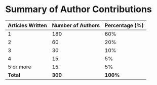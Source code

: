 # Summary of Author Contributions

| Articles Written | Number of Authors | Percentage (%) |
|------------------|-------------------|----------------|
| 1                | 180               | 60%            |
| 2                | 60                | 20%            |
| 3                | 30                | 10%            |
| 4                | 15                | 5%             |
| 5 or more        | 15                | 5%             |
| **Total**        | **300**           | **100%**       |

